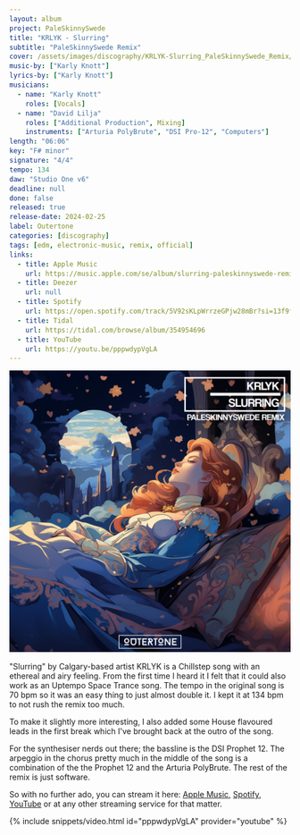 ```yaml
---
layout: album
project: PaleSkinnySwede
title: "KRLYK - Slurring"
subtitle: "PaleSkinnySwede Remix"
cover: /assets/images/discography/KRLYK-Slurring_PaleSkinnySwede_Remix/KRLYK_-_Slurring_PaleSkinnySwede_Remix.jpg
music-by: ["Karly Knott"]
lyrics-by: ["Karly Knott"]
musicians:
  - name: "Karly Knott"
    roles: [Vocals]
  - name: "David Lilja"
    roles: ["Additional Production", Mixing]
    instruments: ["Arturia PolyBrute", "DSI Pro-12", "Computers"]
length: "06:06"
key: "F# minor"
signature: "4/4"
tempo: 134
daw: "Studio One v6"
deadline: null
done: false
released: true
release-date: 2024-02-25
label: Outertone
categories: [discography]
tags: [edm, electronic-music, remix, official]
links:
  - title: Apple Music
    url: https://music.apple.com/se/album/slurring-paleskinnyswede-remix/1727464638?i=1727464639&l=en-GB
  - title: Deezer
    url: null
  - title: Spotify
    url: https://open.spotify.com/track/5V92sKLpWrrzeGPjw28mBr?si=13f9f48d59d6484e
  - title: Tidal
    url: https://tidal.com/browse/album/354954696
  - title: YouTube
    url: https://youtu.be/pppwdypVgLA
---
```


![KRLYK - Slurring (PaleSkinnySwede Remix)](/assets/images/discography/KRLYK-Slurring_PaleSkinnySwede_Remix/KRLYK_-_Slurring_PaleSkinnySwede_Remix.jpg)

"Slurring" by Calgary-based artist KRLYK is a Chillstep song with an ethereal and airy feeling. From the first time I heard it I felt that it could also work as an Uptempo Space Trance song. The tempo in the original song is 70 bpm so it was an easy thing to just almost double it. I kept it at 134 bpm to not rush the remix too much.

To make it slightly more interesting, I also added some House flavoured leads in the first break which I've brought back at the outro of the song.

For the synthesiser nerds out there; the bassline is the DSI Prophet 12. The arpeggio in the chorus pretty much in the middle of the song is a combination of the the Prophet 12 and the Arturia PolyBrute. The rest of the remix is just software.

So with no further ado, you can stream it here: [Apple Music](music.apple.com/se/album/slurring-paleskinnyswede-remix/1727464638?i=1727464639&l=en-GB), [Spotify](open.spotify.com/track/5V92sKLpWrrzeGPjw28mBr?si=13f9f48d59d6484e), [YouTube](youtu.be/pppwdypVgLA?si=mmGf3GwRhDuM1O_u) or at any other streaming service for that matter.

{% include snippets/video.html id="pppwdypVgLA" provider="youtube" %}

